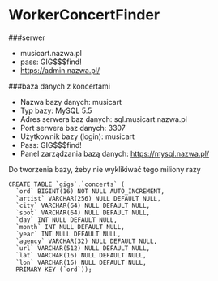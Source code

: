# WorkerConcertFinder

###serwer

* musicart.nazwa.pl
* pass: GIG$$$find!
* https://admin.nazwa.pl/

###baza danych z koncertami 

* Nazwa bazy danych: musicart
* Typ bazy: MySQL 5.5
* Adres serwera baz danych: sql.musicart.nazwa.pl
* Port serwera baz danych: 3307
* Użytkownik bazy (login): musicart
* Pass: GIG$$$find!
* Panel zarządzania bazą danych: https://mysql.nazwa.pl/ 


Do tworzenia bazy, żeby nie wyklikiwać tego miliony razy 
```
CREATE TABLE `gigs`.`concerts` (
  `ord` BIGINT(16) NOT NULL AUTO_INCREMENT,
  `artist` VARCHAR(256) NULL DEFAULT NULL,
  `city` VARCHAR(64) NULL DEFAULT NULL,
  `spot` VARCHAR(64) NULL DEFAULT NULL,
  `day` INT NULL DEFAULT NULL,
  `month` INT NULL DEFAULT NULL,
  `year` INT NULL DEFAULT NULL,
  `agency` VARCHAR(32) NULL DEFAULT NULL,
  `url` VARCHAR(512) NULL DEFAULT NULL,
  `lat` VARCHAR(16) NULL DEFAULT NULL,
  `lon` VARCHAR(16) NULL DEFAULT NULL,
  PRIMARY KEY (`ord`));
```
